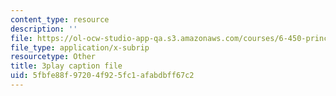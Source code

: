 ```yaml
---
content_type: resource
description: ''
file: https://ol-ocw-studio-app-qa.s3.amazonaws.com/courses/6-450-principles-of-digital-communications-i-fall-2006/5fbfe88f97204f925fc1afabdbff67c2_vulw9qGXbH0.srt
file_type: application/x-subrip
resourcetype: Other
title: 3play caption file
uid: 5fbfe88f-9720-4f92-5fc1-afabdbff67c2
---
```

